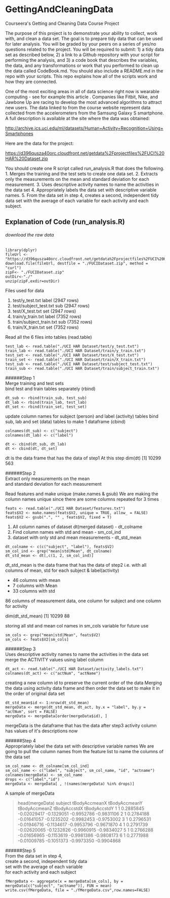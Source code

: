 # GettingAndCleaningData
Courseera's Getting and Cleaning Data Course Project

The purpose of this project is to demonstrate your ability to collect, work with, and clean a data set. The goal is to prepare tidy data that can be used for later analysis. You will be graded by your peers on a series of yes/no questions related to the project. You will be required to submit: 1) a tidy data set as described below, 2) a link to a Github repository with your script for performing the analysis, and 3) a code book that describes the variables, the data, and any transformations or work that you performed to clean up the data called CodeBook.md. You should also include a README.md in the repo with your scripts. This repo explains how all of the scripts work and how they are connected.

One of the most exciting areas in all of data science right now is wearable computing - see for example this article . Companies like Fitbit, Nike, and Jawbone Up are racing to develop the most advanced algorithms to attract new users. The data linked to from the course website represent data collected from the accelerometers from the Samsung Galaxy S smartphone. A full description is available at the site where the data was obtained:

http://archive.ics.uci.edu/ml/datasets/Human+Activity+Recognition+Using+Smartphones

Here are the data for the project:

https://d396qusza40orc.cloudfront.net/getdata%2Fprojectfiles%2FUCI%20HAR%20Dataset.zip

You should create one R script called run_analysis.R that does the following. 
    1. Merges the training and the test sets to create one data set.
    2. Extracts only the measurements on the mean and standard deviation for each measurement.
    3. Uses descriptive activity names to name the activities in the data set
    4. Appropriately labels the data set with descriptive variable names.
    5. From the data set in step 4, creates a second, independent tidy data set with the average of each variable for each activity and each subject.
    
##  Explanation of Code (run_analysis.R)
  

###### download the raw data

```
library(dplyr)
fileUrl <- "https://d396qusza40orc.cloudfront.net/getdata%2Fprojectfiles%2FUCI%20HAR%20Dataset.zip"
download.file(fileUrl, destfile = "./FUCIDataset.zip", method = "curl")
zipF<- "./FUCIDataset.zip"
outDir<-"./"
unzip(zipF,exdir=outDir)
```

Files used for data

1. test/y_test.txt   		label	    (2947 rows)
2. test/subject_test.txt  	sub	    (2947 rows)
3. test/X_test.txt		set	    (2947 rows)
4. train/y_train.txt		label	    (7352 rows)
5. train/subject_train.txt	sub	    (7352 rows)
6. train/X_train.txt		set	    (7352 rows)

Read all the 6 files into tables (read.table)

```
test_lab <- read.table("./UCI HAR Dataset/test/y_test.txt")
train_lab <- read.table("./UCI HAR Dataset/train/y_train.txt")
test_set <- read.table("./UCI HAR Dataset/test/X_test.txt")
train_set <- read.table("./UCI HAR Dataset/train/X_train.txt")
test_sub <- read.table("./UCI HAR Dataset/test/subject_test.txt")
train_sub <- read.table("./UCI HAR Dataset/train/subject_train.txt")
```


######Step 1				
Merge training and test sets               
bind test and train tables separately (rbind)

```
dt_sub <- rbind(train_sub, test_sub)
dt_lab <- rbind(train_lab, test_lab)
dt_set <- rbind(train_set, test_set)
```
update column names for subject (person) and label (activity) tables
bind sub, lab and set (data) tables 
to make 1 dataframe (cbind)

```
colnames(dt_sub) <- c("subject")
colnames(dt_lab) <- c("label")

dt <- cbind(dt_sub, dt_lab)
dt <- cbind(dt, dt_set)
```

 dt is the data frame that has the data of step1
 At this step
 dim(dt)
 [1] 10299   563


######Step 2				
 Extract only measurements on the mean 	
 and standard deviation for each measurement	                
				
Read features and make unique (make.names & gsub)
We are making the column names unique since there are some columns repeated for 3 times

```
feats <- read.table("./UCI HAR Dataset/features.txt")
feats$V2 <- make.names(feats$V2, unique = TRUE, allow_ = FALSE)
feats$V2 <- gsub(".", "" , feats$V2, fixed = T)
```

1. All column names of dataset dt(merged dataset) - dt_colname
2. Find column names with std and mean - sm_col_ind
3. dataset with only std and mean measurements - dt_std_mean

```
dt_colname <- c(c("subject", "label"), feats$V2)
sm_col_ind <- grep("mean|std|Mean", dt_colname)
dt_std_mean <- dt[,c(1, 2, sm_col_ind)]
```

dt_std_mean is the data frame that has the data of step2
i.e. with all columns of mean, std for each subject & label(activity)

* 46 columns with mean
* 7 columns with Mean
* 33 columns with std

86 columns of measurement data, one column 
for subject and one column for activity

dim(dt_std_mean)
[1] 10299 88

storing all std and mean col names 
in sm_cols variable for future use

```
sm_cols <- grep("mean|std|Mean", feats$V2)
sm_cols <- feats$V2[sm_cols]
```
						
######Step 3			
Uses descriptive activity names to name the activities 	in the data set	                
merge the ACTIVITY values using label column

```
dt_act <- read.table("./UCI HAR Dataset/activity_labels.txt")
colnames(dt_act) <- c("actNum", "actName")
```

creating a new column id to preserve the current order of the data
Merging the data using activity data frame and then order the data set
  to make it in the order of original data set
```
dt_std_mean$id <- 1:nrow(dt_std_mean)
mergeData <- merge(dt_std_mean, dt_act, by.x = "label", by.y = "actNum", sort = FALSE)
mergeData <- mergeData[order(mergeData$id), ]
```

mergeData is the dataframe that has the data after step3
activity column has values of it's descriptions now

					
######Step 4				
Appropriately label the data set with descriptive variable names
We are going to pull the column names from the feature list to 
name the columns of the data set

```
sm_col_name <- dt_colname[sm_col_ind]
sm_col_name <- c("label", "subject", sm_col_name, "id", "actname")
colnames(mergeData) <- sm_col_name
drops <- c("label","id")
mergeData <- mergeData[ , !(names(mergeData) %in% drops)]
```
A sample of mergeData
> head(mergeData)
>  subject tBodyAccmeanX tBodyAccmeanY tBodyAccmeanZ tBodyAccstdX tBodyAccstdY
>1       1     0.2885845   -0.02029417    -0.1329051   -0.9952786   -0.9831106
>2       1     0.2784188   -0.01641057    -0.1235202   -0.9982453   -0.9753002
>3       1     0.2796531   -0.01946716    -0.1134617   -0.9953796   -0.9671870
>4       1     0.2791739   -0.02620065    -0.1232826   -0.9960915   -0.9834027
>5       1     0.2766288   -0.01656965    -0.1153619   -0.9981386   -0.9808173
>6       1     0.2771988   -0.01009785    -0.1051373   -0.9973350   -0.9904868


######Step 5				
From the data set in step 4, 		
create a second, independent tidy data	
set with the average of each variable	
for each activity and each subject		

```
fMergeData <- aggregate(x = mergeData[sm_cols], by = mergeData[c("subject", "actname")], FUN = mean)
write.csv(fMergeData, file = "./fMergeData.csv",row.names=FALSE)
```

